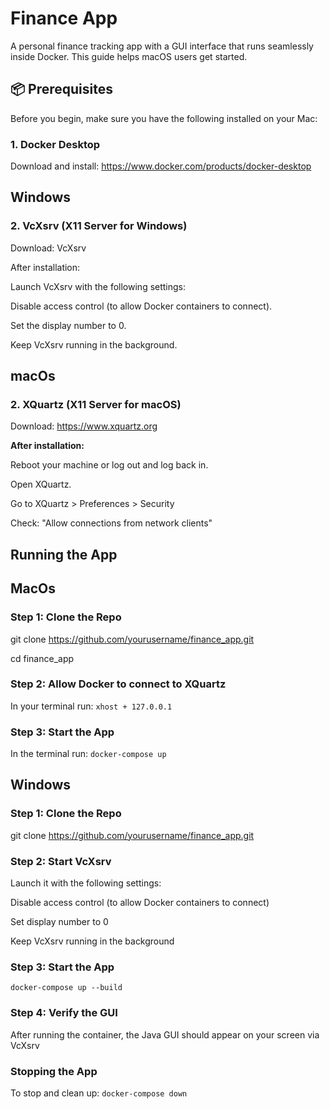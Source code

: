 # Finance App
A personal finance tracking app with a GUI interface that runs seamlessly inside Docker. 
This guide helps macOS users get started.

## 📦 Prerequisites
Before you begin, make sure you have the following installed on your Mac:

### 1. Docker Desktop
   Download and install: https://www.docker.com/products/docker-desktop

   ## Windows
      
   ### 2. VcXsrv (X11 Server for Windows)
   Download: VcXsrv
   
   After installation:
   
   Launch VcXsrv with the following settings:
   
   Disable access control (to allow Docker containers to connect).
   
   Set the display number to 0.
   
   Keep VcXsrv running in the background.

   ## macOs 

   ### 2. XQuartz (X11 Server for macOS)
   Download: https://www.xquartz.org

**After installation:**

Reboot your machine or log out and log back in.

Open XQuartz.

Go to XQuartz > Preferences > Security

Check: "Allow connections from network clients"

## Running the App

## MacOs 

   ### Step 1: Clone the Repo
   git clone https://github.com/yourusername/finance_app.git
   
   cd finance_app
   
   ### Step 2: Allow Docker to connect to XQuartz
   In your terminal run:
   `xhost + 127.0.0.1`
   
   ### Step 3: Start the App
   In the terminal run:
   `docker-compose up`

## Windows

   ### Step 1: Clone the Repo
   git clone https://github.com/yourusername/finance_app.git

   ### Step 2: Start VcXsrv
   Launch it with the following settings:
   
   Disable access control (to allow Docker containers to connect)
   
   Set display number to 0
   
   Keep VcXsrv running in the background

   ### Step 3: Start the App
   `docker-compose up --build`

   ### Step 4: Verify the GUI
   After running the container, the Java GUI should appear on your screen via VcXsrv
   

   

### Stopping the App
To stop and clean up:
`docker-compose down`


